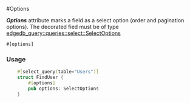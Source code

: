 #Options 

_**Options**_ attribute marks a field as a select option (order and pagination options). The decorated fied must be of type [edgedb_query::queries::select::SelectOptions](https://github.com/imagineDevit/edgedb/blob/main/edgedb-query/src/queries/select.rs)

    #[options]
    

### Usage 

```rust
    #[select_query(table="Users")]
    struct FindUser {
        #[options]
        pub options: SelectOptions
    }
````